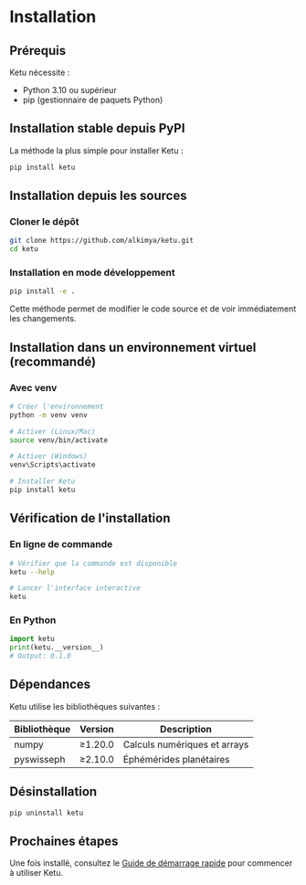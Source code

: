 # Installation

## Prérequis

Ketu nécessite :

- Python 3.10 ou supérieur
- pip (gestionnaire de paquets Python)

## Installation stable depuis PyPI

La méthode la plus simple pour installer Ketu :

```bash
pip install ketu
```

## Installation depuis les sources

### Cloner le dépôt

```bash
git clone https://github.com/alkimya/ketu.git
cd ketu
```

### Installation en mode développement

```bash
pip install -e .
```

Cette méthode permet de modifier le code source et de voir immédiatement les changements.

## Installation dans un environnement virtuel (recommandé)

### Avec venv

```bash
# Créer l'environnement
python -m venv venv

# Activer (Linux/Mac)
source venv/bin/activate

# Activer (Windows)
venv\Scripts\activate

# Installer Ketu
pip install ketu
```

## Vérification de l'installation

### En ligne de commande

```bash
# Vérifier que la commande est disponible
ketu --help

# Lancer l'interface interactive
ketu
```

### En Python

```python
import ketu
print(ketu.__version__)
# Output: 0.1.0
```

## Dépendances

Ketu utilise les bibliothèques suivantes :

Bibliothèque    |   Version |   Description
----------------|-----------|--------------
numpy           |   ≥1.20.0 |   Calculs numériques et arrays
pyswisseph      |   ≥2.10.0 |   Éphémérides planétaires

## Désinstallation

```bash
pip uninstall ketu
```

## Prochaines étapes

Une fois installé, consultez le [Guide de démarrage rapide](quickstart.md) pour commencer à utiliser Ketu.
